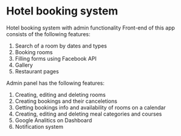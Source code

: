 # Hotel booking system
Hotel booking system with admin functionality
Front-end of this app consists of the following features: 
1) Search of a room by dates and types
2) Booking rooms
3) Filling forms using Facebook API
4) Gallery
5) Restaurant pages

Admin panel has the following features:
1) Creating, editing and deleting rooms
2) Creating bookings and their canceletions
3) Getting bookings info and availability of rooms on a calendar
4) Creating, editing and deleting meal categories and courses
5) Google Analitics on Dashboard
6) Notification system
